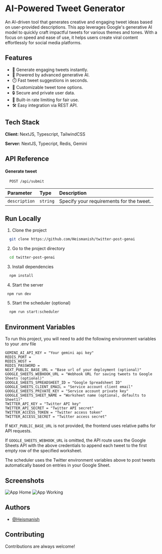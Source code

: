 # AI-Powered Tweet Generator

An AI-driven tool that generates creative and engaging tweet ideas based on user-provided descriptions. This app leverages Google's generative AI model to quickly craft impactful tweets for various themes and tones. With a focus on speed and ease of use, it helps users create viral content effortlessly for social media platforms.

## Features

- 📝 Generate engaging tweets instantly.
- 🤖 Powered by advanced generative AI.
- ⏱️ Fast tweet suggestions in seconds.
- 🎨 Customizable tweet tone options.
- 🔒 Secure and private user data.
- 🚀 Built-in rate limiting for fair use.
- 🛠️ Easy integration via REST API.

## Tech Stack

**Client:** NextJS, Typescript, TailwindCSS

**Server:** NextJS, Typecript, Redis, Gemini

## API Reference

#### Generate tweet

```http
  POST /api/submit
```

| Parameter     | Type     | Description                              |
| :------------ | :------- | :--------------------------------------- |
| `description` | `string` | Specify your requirements for the tweet. |

## Run Locally

1. Clone the project

```bash
  git clone https://github.com/Heismanish/twitter-post-genai
```

2. Go to the project directory

```bash
  cd twitter-post-genai
```

3. Install dependencies

```bash
  npm install
```

4. Start the server

```bash
 npm run dev
```

5. Start the scheduler (optional)

```bash
  npm run start:scheduler
```

## Environment Variables

To run this project, you will need to add the following environment variables to your .env file

```shell
GEMINI_AI_API_KEY = "Your gemini api key"
REDIS_PORT =
REDIS_HOST =
REDIS_PASSWORD =
NEXT_PUBLIC_BASE_URL = "Base url of your deployment (optional)"
GOOGLE_SHEETS_WEBHOOK_URL = "Webhook URL for saving tweets to Google Sheets (optional)"
GOOGLE_SHEETS_SPREADSHEET_ID = "Google Spreadsheet ID"
GOOGLE_SHEETS_CLIENT_EMAIL = "Service account client email"
GOOGLE_SHEETS_PRIVATE_KEY = "Service account private key"
GOOGLE_SHEETS_SHEET_NAME = "Worksheet name (optional, defaults to Sheet1)"
TWITTER_API_KEY = "Twitter API key"
TWITTER_API_SECRET = "Twitter API secret"
TWITTER_ACCESS_TOKEN = "Twitter access token"
TWITTER_ACCESS_SECRET = "Twitter access secret"
```

If `NEXT_PUBLIC_BASE_URL` is not provided, the frontend uses relative paths for API requests.

If `GOOGLE_SHEETS_WEBHOOK_URL` is omitted, the API route uses the Google Sheets API
with the above credentials to append each tweet to the first empty row of the
specified worksheet.

The scheduler uses the Twitter environment variables above to post tweets
automatically based on entries in your Google Sheet.

## Screenshots

![App Home](/public/App_home.png)
![App Working](/public/App_working.png)

## Authors

- [@Heismanish](https://www.github.com/Heismanish)

## Contributing

Contributions are always welcome!
